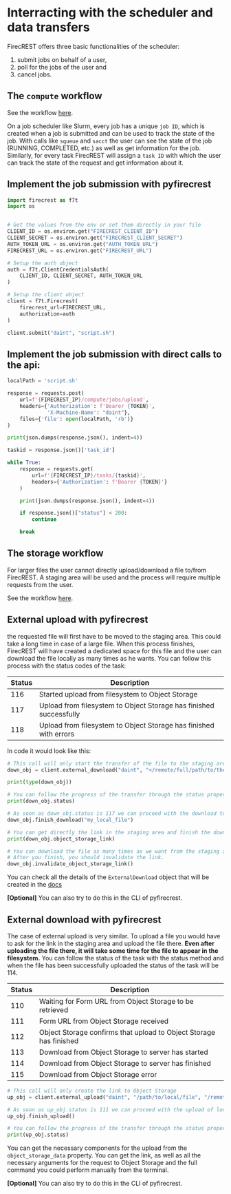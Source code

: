 # Interracting with the scheduler and data transfers

FirecREST offers three basic functionalities of the scheduler:
1. submit jobs on behalf of a user,
1. poll for the jobs of the user and
1. cancel jobs.

## The `compute` workflow

See the workflow [here](https://firecrest.readthedocs.io/en/latest/tutorial.html#submit-a-job).

On a job scheduler like Slurm, every job has a unique `job ID`, which is created when a job is submitted and can be used to track the state of the job. With calls like `squeue` and `sacct` the user can see the state of the job (RUNNING, COMPLETED, etc.) as well as get information for the job.
Similarly, for every task FirecREST will assign a `task ID` with which the user can track the state of the request and get information about it.

## Implement the job submission with pyfirecrest

```python
import firecrest as f7t
import os


# Get the values from the env or set them directly in your file
CLIENT_ID = os.environ.get("FIRECREST_CLIENT_ID")
CLIENT_SECRET = os.environ.get("FIRECREST_CLIENT_SECRET")
AUTH_TOKEN_URL = os.environ.get("AUTH_TOKEN_URL")
FIRECREST_URL = os.environ.get("FIRECREST_URL")

# Setup the auth object
auth = f7t.ClientCredentialsAuth(
    CLIENT_ID, CLIENT_SECRET, AUTH_TOKEN_URL
)

# Setup the client object
client = f7t.Firecrest(
    firecrest_url=FIRECREST_URL,
    authorization=auth
)

client.submit("daint", "script.sh")
```

## Implement the job submission with direct calls to the api:

```python
localPath = 'script.sh'

response = requests.post(
    url=f'{FIRECREST_IP}/compute/jobs/upload',
    headers={'Authorization': f'Bearer {TOKEN}',
             'X-Machine-Name': "daint"},
    files={'file': open(localPath, 'rb')}
)

print(json.dumps(response.json(), indent=4))

taskid = response.json()['task_id']

while True:
    response = requests.get(
        url=f'{FIRECREST_IP}/tasks/{taskid}',
        headers={'Authorization': f'Bearer {TOKEN}'}
    )

    print(json.dumps(response.json(), indent=4))

    if response.json()["status"] < 200:
        continue

    break
```

## The storage workflow

For larger files the user cannot directly upload/download a file to/from FirecREST.
A staging area will be used and the process will require multiple requests from the user.

See the workflow [here](https://firecrest.readthedocs.io/en/latest/tutorial.html#upload-with-non-blocking-call-something-bigger).

## External upload with pyfirecrest

the requested file will first have to be moved to the staging area. This could take a long time in case of a large file. When this process finishes, FirecREST will have created a dedicated space for this file and the user can download the file locally as many times as he wants. You can follow this process with the status codes of the task:

| Status | Description |
| ------ | ----------- |
| 116    | Started upload from filesystem to Object Storage |
| 117    | Upload from filesystem to Object Storage has finished successfully |
| 118    | Upload from filesystem to Object Storage has finished with errors |

In code it would look like this:

```python
# This call will only start the transfer of the file to the staging area
down_obj = client.external_download("daint", "</remote/full/path/to/the/file>")

print(type(down_obj))

# You can follow the progress of the transfer through the status property
print(down_obj.status)

# As soon as down_obj.status is 117 we can proceed with the download to a local file
down_obj.finish_download("my_local_file")

# You can get directly the link in the staging area and finish the download in your prefered way.
print(down_obj.object_storage_link)

# You can download the file as many times as we want from the staging area.
# After you finish, you should invalidate the link.
down_obj.invalidate_object_storage_link()
```

You can check all the details of the `ExternalDownload` object that will be created in the [docs](https://pyfirecrest.readthedocs.io/en/stable/reference_basic.html#the-externaldownload-class)

**[Optional]** You can also try to do this in the CLI of pyfirecrest.

## External download with pyfirecrest

The case of external upload is very similar.
To upload a file you would have to ask for the link in the staging area and upload the file there.
**Even after uploading the file there, it will take some time for the file to appear in the filesystem.**
You can follow the status of the task with the status method and when the file has been successfully uploaded the status of the task will be 114.

| Status | Description |
| ------ | ----------- |
| 110    | Waiting for Form URL from Object Storage to be retrieved |
| 111    | Form URL from Object Storage received |
| 112    | Object Storage confirms that upload to Object Storage has finished |
| 113    | Download from Object Storage to server has started |
| 114    | Download from Object Storage to server has finished |
| 115    | Download from Object Storage error |

```python
# This call will only create the link to Object Storage
up_obj = client.external_upload("daint", "/path/to/local/file", "/remote/path/to/filesystem")

# As soon as up_obj.status is 111 we can proceed with the upload of local file to the staging area
up_obj.finish_upload()

# You can follow the progress of the transfer through the status property
print(up_obj.status)
```

You can get the necessary components for the upload from the `object_storage_data` property.
You can get the link, as well as all the necessary arguments for the request to Object Storage and the full command you could perform manually from the terminal.

**[Optional]** You can also try to do this in the CLI of pyfirecrest.
